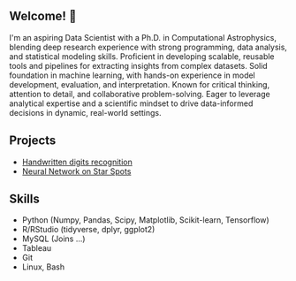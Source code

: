 ## Welcome! 👋 

I'm an aspiring Data Scientist with a Ph.D. in Computational Astrophysics, blending deep research experience with strong programming, data analysis, and statistical modeling skills. Proficient in developing scalable, reusable tools and pipelines for extracting insights from complex datasets. Solid foundation in machine learning, with hands-on experience in model development, evaluation, and interpretation. Known for critical thinking, attention to detail, and collaborative problem-solving. Eager to leverage analytical expertise and a scientific mindset to drive data-informed decisions in dynamic, real-world settings.

## Projects

- [Handwritten digits recognition](https://github.com/GeorgiosKleftogiannis/Neural_Network_on_Star_Spots)
- [Neural Network on Star Spots](https://github.com/GeorgiosKleftogiannis/Neural_Network_on_Star_Spots)

## Skills

- Python (Numpy, Pandas, Scipy, Matplotlib, Scikit-learn, Tensorflow)
- R/RStudio (tidyverse, dplyr, ggplot2)
- MySQL (Joins ...)
- Tableau
- Git
- Linux, Bash
